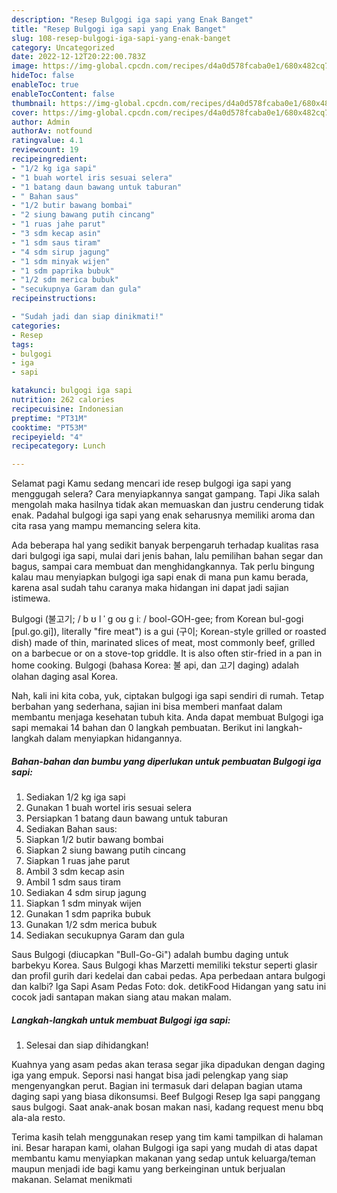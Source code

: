```yaml
---
description: "Resep Bulgogi iga sapi yang Enak Banget"
title: "Resep Bulgogi iga sapi yang Enak Banget"
slug: 108-resep-bulgogi-iga-sapi-yang-enak-banget
category: Uncategorized
date: 2022-12-12T20:22:00.783Z
image: https://img-global.cpcdn.com/recipes/d4a0d578fcaba0e1/680x482cq70/bulgogi-iga-sapi-foto-resep-utama.jpg
hideToc: false
enableToc: true
enableTocContent: false
thumbnail: https://img-global.cpcdn.com/recipes/d4a0d578fcaba0e1/680x482cq70/bulgogi-iga-sapi-foto-resep-utama.jpg
cover: https://img-global.cpcdn.com/recipes/d4a0d578fcaba0e1/680x482cq70/bulgogi-iga-sapi-foto-resep-utama.jpg
author: Admin
authorAv: notfound
ratingvalue: 4.1
reviewcount: 19
recipeingredient:
- "1/2 kg iga sapi"
- "1 buah wortel iris sesuai selera"
- "1 batang daun bawang untuk taburan"
- " Bahan saus"
- "1/2 butir bawang bombai"
- "2 siung bawang putih cincang"
- "1 ruas jahe parut"
- "3 sdm kecap asin"
- "1 sdm saus tiram"
- "4 sdm sirup jagung"
- "1 sdm minyak wijen"
- "1 sdm paprika bubuk"
- "1/2 sdm merica bubuk"
- "secukupnya Garam dan gula"
recipeinstructions:

- "Sudah jadi dan siap dinikmati!"
categories:
- Resep
tags:
- bulgogi
- iga
- sapi

katakunci: bulgogi iga sapi 
nutrition: 262 calories
recipecuisine: Indonesian
preptime: "PT31M"
cooktime: "PT53M"
recipeyield: "4"
recipecategory: Lunch

---
```



Selamat pagi Kamu sedang mencari ide resep bulgogi iga sapi yang menggugah selera? Cara menyiapkannya sangat gampang. Tapi Jika salah mengolah maka hasilnya tidak akan memuaskan dan justru cenderung tidak enak. Padahal bulgogi iga sapi yang enak seharusnya memiliki aroma dan cita rasa yang mampu memancing selera kita.


Ada beberapa hal yang sedikit banyak berpengaruh terhadap kualitas rasa dari bulgogi iga sapi, mulai dari jenis bahan, lalu pemilihan bahan segar dan bagus, sampai cara membuat dan menghidangkannya. Tak perlu bingung kalau mau menyiapkan bulgogi iga sapi enak di mana pun kamu berada, karena asal sudah tahu caranya maka hidangan ini dapat jadi sajian istimewa.

Bulgogi (불고기; / b ʊ l ˈ ɡ oʊ ɡ iː / bool-GOH-gee; from Korean bul-gogi [pul.ɡo.ɡi]), literally &#34;fire meat&#34;) is a gui (구이; Korean-style grilled or roasted dish) made of thin, marinated slices of meat, most commonly beef, grilled on a barbecue or on a stove-top griddle. It is also often stir-fried in a pan in home cooking. Bulgogi (bahasa Korea: 불 api, dan 고기 daging) adalah olahan daging asal Korea.


Nah, kali ini kita coba, yuk, ciptakan bulgogi iga sapi sendiri di rumah. Tetap berbahan yang sederhana, sajian ini bisa memberi manfaat dalam membantu menjaga kesehatan tubuh kita. Anda dapat membuat Bulgogi iga sapi memakai 14 bahan dan 0 langkah pembuatan. Berikut ini langkah-langkah dalam menyiapkan hidangannya.

<!--inarticleads1-->

##### Bahan-bahan dan bumbu yang diperlukan untuk pembuatan Bulgogi iga sapi:

1. Sediakan 1/2 kg iga sapi
1. Gunakan 1 buah wortel iris sesuai selera
1. Persiapkan 1 batang daun bawang untuk taburan
1. Sediakan  Bahan saus:
1. Siapkan 1/2 butir bawang bombai
1. Siapkan 2 siung bawang putih cincang
1. Siapkan 1 ruas jahe parut
1. Ambil 3 sdm kecap asin
1. Ambil 1 sdm saus tiram
1. Sediakan 4 sdm sirup jagung
1. Siapkan 1 sdm minyak wijen
1. Gunakan 1 sdm paprika bubuk
1. Gunakan 1/2 sdm merica bubuk
1. Sediakan secukupnya Garam dan gula


Saus Bulgogi (diucapkan &#34;Bull-Go-Gi&#34;) adalah bumbu daging untuk barbekyu Korea. Saus Bulgogi khas Marzetti memiliki tekstur seperti glasir dan profil gurih dari kedelai dan cabai pedas. Apa perbedaan antara bulgogi dan kalbi? Iga Sapi Asam Pedas Foto: dok. detikFood Hidangan yang satu ini cocok jadi santapan makan siang atau makan malam. 

<!--inarticleads2-->

##### Langkah-langkah untuk membuat Bulgogi iga sapi:


1. Selesai dan siap dihidangkan!

Kuahnya yang asam pedas akan terasa segar jika dipadukan dengan daging iga yang empuk. Seporsi nasi hangat bisa jadi pelengkap yang siap mengenyangkan perut. Bagian ini termasuk dari delapan bagian utama daging sapi yang biasa dikonsumsi. Beef Bulgogi Resep Iga sapi panggang saus bulgogi. Saat anak-anak bosan makan nasi, kadang request menu bbq ala-ala resto. 

Terima kasih telah menggunakan resep yang tim kami tampilkan di halaman ini. Besar harapan kami, olahan Bulgogi iga sapi yang mudah di atas dapat membantu kamu menyiapkan makanan yang sedap untuk keluarga/teman maupun menjadi ide bagi kamu yang berkeinginan untuk berjualan makanan. Selamat menikmati
